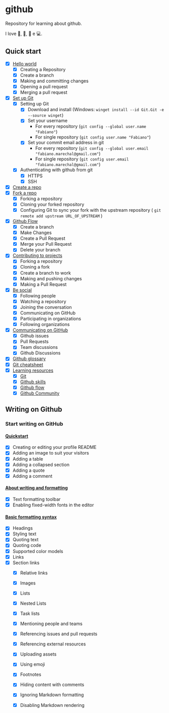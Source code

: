# github
Repository for learning about github.

I love 🍕, 🎵, 📖 e 💻.

## Quick start
- [x] [Hello world](https://docs.github.com/pt/get-started/quickstart/hello-world)
  - [x] Creating a Repository
  - [x] Create a branch
  - [x] Making and committing changes
  - [x] Opening a pull request
  - [x] Merging a pull request
- [x] [Set up Git](https://docs.github.com/en/get-started/quickstart/set-up-git)
  - [x] Setting up Git
    - [x] Download and install (Windows: ```winget install --id Git.Git -e --source winget```)
    - [x] Set your username 
      - For every repository (```git config --global user.name "Fabiano"```)
      - For single repository (```git config user.name "Fabiano"```)
    - [x] Set your commit email address in git
      - For every repository (```git config --global user.email "fabiano.marechal@gmail.com"```)
      - For single repository (```git config user.email "fabiano.marechal@gmail.com"```)
  - [x] Authenticating with github from git
    - [x] HTTPS
    - [x] SSH 
- [x] [Create a repo](https://docs.github.com/en/get-started/quickstart/create-a-repo)
- [x] [Fork a repo](https://docs.github.com/en/get-started/quickstart/fork-a-repo)
  - [x] Forking a repository
  - [x] Cloning your forked repository
  - [x] Configuring Git to sync your fork with the upstream repository ( ```git remote add upstream URL_OF_UPSTREAM``` )
- [x] [Github Flow](https://docs.github.com/en/get-started/quickstart/github-flow) 
  - [x] Create a branch
  - [x] Make Changes
  - [x] Create a Pull Request
  - [x] Merge your Pull Request
  - [x] Delete your branch
- [x] [Contributing to projects](https://docs.github.com/en/get-started/quickstart/contributing-to-projects)
  - [x] Forking a repository
  - [x] Cloning a fork
  - [x] Create a branch to work
  - [x] Making and pushing changes
  - [x] Making a Pull Request
- [x] [Be social](https://docs.github.com/en/get-started/quickstart/be-social)
  - [x] Following people
  - [x] Watching a repository
  - [x] Joining the conversation
  - [x] Communicating on GitHub
  - [x] Participating in organizations
  - [x] Following organizations
- [x] [Communicating on GitHub](https://docs.github.com/en/get-started/quickstart/communicating-on-github)
  - [x] Github issues
  - [x] Pull Requests
  - [x] Team discussions
  - [x] Github Discussions
- [x] [Github glossary](https://docs.github.com/en/get-started/quickstart/github-glossary)
- [x] [Git cheatsheet](https://training.github.com/downloads/pt_BR/github-git-cheat-sheet/)
- [x] [Learning resources]()
  - [x] [Git](https://git-scm.com/)
  - [x] [Github skills](https://skills.github.com/)
  - [x] [Github flow](https://guides.github.com/introduction/flow)
  - [x] [Github Community](https://github.community/)

## Writing on Github
### Start writing on GitHub
#### [Quickstart](https://docs.github.com/en/get-started/writing-on-github/getting-started-with-writing-and-formatting-on-github/quickstart-for-writing-on-github)
- [x] Creating or editing your profile README
- [x] Adding an image to suit your visitors
- [x] Adding a table
- [x] Adding a collapsed section
- [x] Adding a quote
- [x] Adding a comment
#### [About writing and formatting](https://docs.github.com/en/get-started/writing-on-github/getting-started-with-writing-and-formatting-on-github/about-writing-and-formatting-on-github)
- [x] Text formatting toolbar
- [x] Enabling fixed-width fonts in the editor
#### [Basic formatting syntax](https://docs.github.com/en/get-started/writing-on-github/getting-started-with-writing-and-formatting-on-github/basic-writing-and-formatting-syntax)
- [x] Headings
- [x] Styling text
- [x] Quoting text
- [x] Quoting code
- [x] Supported color models
- [x] Links
- [x] Section links
  - [x] Relative links
  - [x] Images
  - [x] Lists
  - [x] Nested Lists
  - [x] Task lists
  - [x] Mentioning people and teams
  - [x] Referencing issues and pull requests
  - [x] Referencing external resources
  - [x] Uploading assets
  - [x] Using emoji
  - [x] Footnotes
  - [x] Hiding content with comments
  - [x] Ignoring Markdown formatting
  - [x] Disabling Markdown rendering
  

